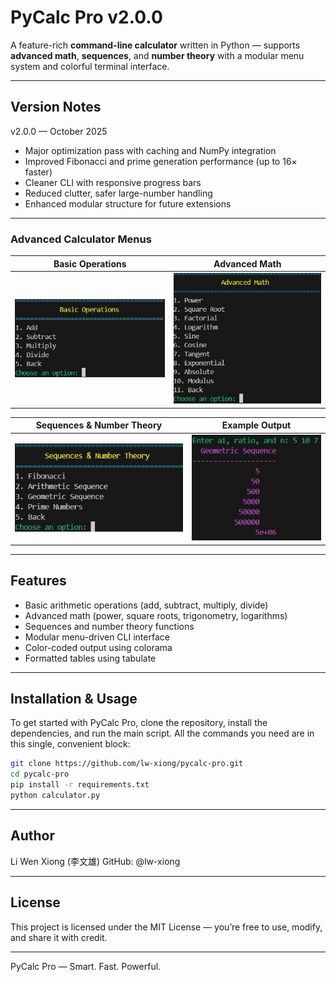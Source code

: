 # PyCalc Pro v2.0.0

A feature-rich **command-line calculator** written in Python — supports **advanced math**, **sequences**, and **number theory** with a modular menu system and colorful terminal interface.

---

## Version Notes
v2.0.0 — October 2025

* Major optimization pass with caching and NumPy integration
* Improved Fibonacci and prime generation performance (up to 16× faster)
* Cleaner CLI with responsive progress bars
* Reduced clutter, safer large-number handling
* Enhanced modular structure for future extensions

---

### Advanced Calculator Menus

| Basic Operations | Advanced Math |
| :---: | :---: |
| ![Basic Operations](images/img2.jpg) | ![Advanced Math](images/img3.jpg) |

| Sequences & Number Theory | Example Output |
| :---: | :---: |
| ![Sequences & Number Theory](images/img4.jpg) | ![Color-coded Output Example](images/img5.jpg) |

---

## Features

* Basic arithmetic operations (add, subtract, multiply, divide)
* Advanced math (power, square roots, trigonometry, logarithms)
* Sequences and number theory functions
* Modular menu-driven CLI interface
* Color-coded output using colorama
* Formatted tables using tabulate

---

## Installation & Usage

To get started with PyCalc Pro, clone the repository, install the dependencies, and run the main script. All the commands you need are in this single, convenient block:

```bash
git clone https://github.com/lw-xiong/pycalc-pro.git
cd pycalc-pro
pip install -r requirements.txt
python calculator.py
```
---

## Author
Li Wen Xiong (李文雄)
GitHub: @lw-xiong

---

## License

This project is licensed under the MIT License — you’re free to use, modify, and share it with credit.

---

PyCalc Pro — Smart. Fast. Powerful.
